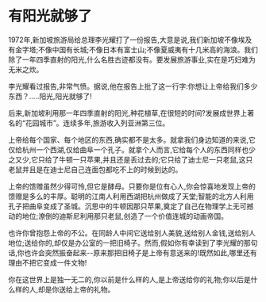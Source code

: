# 有阳光就够了

1972年,新加坡旅游局给总理李光耀打了一份报告,大意是说,我们新加坡不像埃及有金字塔;不像中国有长城;不像日本有富士山;不像夏威夷有十几米高的海浪。我们除了一年四季直射的阳光,什么名胜古迹都没有。要发展旅游事业,实在是巧妇难为无米之炊。 

李光耀看过报告,非常气愤。据说,他在报告上批了这一行字:你想让上帝给我们多少东西？.....阳光,阳光就够了! 

后来,新加坡利用那一年四季直射的阳光,种花植草,在很短的时间?发展成世界上著名的“花园城市”。连续多年,旅游收入列亚洲第三位。 

上帝给每个国家、每个地区的东西,确实都不是太多。就拿我们身边知道的来说,它仅给杭州一个西湖,仅给曲阜一个孔子。就拿个人而言,它给每个人的东西同样也少之又少,它只给了牛顿一只苹果,并且还是丢过去的;它只给了迪士尼一只老鼠,这只老鼠并且是在迪士尼自己连面包都吃不上的时候到达的。 

上帝的馈赠虽然少得可怜,但它是酵母。只要你是位有心人,你会惊喜地发现上帝的馈赠是多么的丰厚。聪明的江南人利用西湖把杭州做成了天堂;智能的北方人利用孔子把曲阜变成了圣城。沉思中的牛顿因那只苹果,奠定了自己在物理学上无可撼动的地位;潦倒的迪斯尼利用那只老鼠,创造了一个价值连城的动画帝国。 

也许你曾抱怨上帝的不公。在同龄人中间它送给别人美貌,送给别人金钱,送给别人地位;送给你的,却仅是办公室的一把旧椅子。然而,假如你有幸读到了李光耀的那句话,你也许会突然振奋起来--原来那把旧椅子是上帝有意送来的!既然如此,哪里还有理由不把它变成一件文物! 

你在这世界上是独一无二的,你以前是什么样的人,是上帝送给你的礼物;你以后是什么样的人,却是你送给上帝的礼物。
 